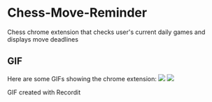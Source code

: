 # Chess-Move-Reminder
Chess chrome extension that checks user's current daily games and displays move deadlines

## GIF
Here are some GIFs showing the chrome extension:
<img src='http://g.recordit.co/nLC00A9p7i.gif'/>
<img src='http://g.recordit.co/A7rVJJfG8u.gif'/>

GIF created with Recordit
